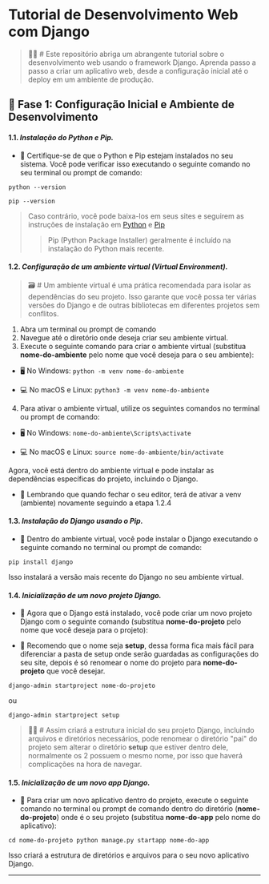 # Tutorial de Desenvolvimento Web com Django
> 👨‍💻 # Este repositório abriga um abrangente tutorial sobre o desenvolvimento web usando o framework Django. Aprenda passo a passo a criar um aplicativo web, desde a configuração inicial até o deploy em um ambiente de produção.

## 📗 Fase 1: Configuração Inicial e Ambiente de Desenvolvimento

#### **1.1.** *Instalação do Python e Pip.*
- 🔔 Certifique-se de que o Python e Pip estejam instalados no seu sistema. Você pode verificar isso executando o seguinte comando no seu terminal ou prompt de comando:

`python --version`

`pip --version`

> Caso contrário, você pode baixa-los em seus sites e seguirem as instruções de instalação em [Python](https://www.python.org/downloads/) e [Pip](https://pip.pypa.io/en/stable/installation/)
>> Pip (Python Package Installer) geralmente é incluído na instalação do Python mais recente.

#### **1.2.** *Configuração de um ambiente virtual (Virtual Environment).*
> 🗃️ # Um ambiente virtual é uma prática recomendada para isolar as dependências do seu projeto. Isso garante que você possa ter várias versões do Django e de outras bibliotecas em diferentes projetos sem conflitos.

1. Abra um terminal ou prompt de comando
2. Navegue até o diretório onde deseja criar seu ambiente virtual.
3. Execute o seguinte comando para criar o ambiente virtual (substitua **nome-do-ambiente** pelo nome que você deseja para o seu ambiente):

- 🖥️ No Windows:
`python -m venv nome-do-ambiente`

- 💻 No macOS e Linux:
`python3 -m venv nome-do-ambiente`
4. Para ativar o ambiente virtual, utilize os seguintes comandos no terminal ou prompt de comando:

- 🖥️ No Windows:
`nome-do-ambiente\Scripts\activate`

- 💻 No macOS e Linux:
`source nome-do-ambiente/bin/activate`

Agora, você está dentro do ambiente virtual e pode instalar as dependências específicas do projeto, incluindo o Django.

- 🔩 Lembrando que quando fechar o seu editor, terá de ativar a venv (ambiente) novamente seguindo a etapa 1.2.4

#### **1.3.** *Instalação do Django usando o Pip.*
- 🔔 Dentro do ambiente virtual, você pode instalar o Django executando o seguinte comando no terminal ou prompt de comando:

`pip install django`

Isso instalará a versão mais recente do Django no seu ambiente virtual.

#### **1.4.** *Inicialização de um novo projeto Django.*
- 🔔 Agora que o Django está instalado, você pode criar um novo projeto Django com o seguinte comando (substitua **nome-do-projeto** pelo nome que você deseja para o projeto):

- 📌 Recomendo que o nome seja **setup**, dessa forma fica mais fácil para diferenciar a pasta de setup onde serão guardadas as configurações do seu site, depois é só renomear o nome do projeto para **nome-do-projeto** que você desejar.

`django-admin startproject nome-do-projeto`

ou

`django-admin startproject setup`

> 👨‍👦 # Assim criará a estrutura inicial do seu projeto Django, incluindo arquivos e diretórios necessários, pode renomear o diretório "pai" do projeto sem alterar o diretório **setup** que estiver dentro dele, normalmente os 2 possuem o mesmo nome, por isso que haverá complicações na hora de navegar.

#### **1.5.** *Inicialização de um novo app Django.*

- 🔔 Para criar um novo aplicativo dentro do projeto, execute o seguinte comando no terminal ou prompt de comando dentro do diretório (**nome-do-projeto**) onde é o seu projeto (substitua **nome-do-app** pelo nome do aplicativo):

`cd nome-do-projeto
python manage.py startapp nome-do-app`

Isso criará a estrutura de diretórios e arquivos para o seu novo aplicativo Django.

---------------------------------------------------------------